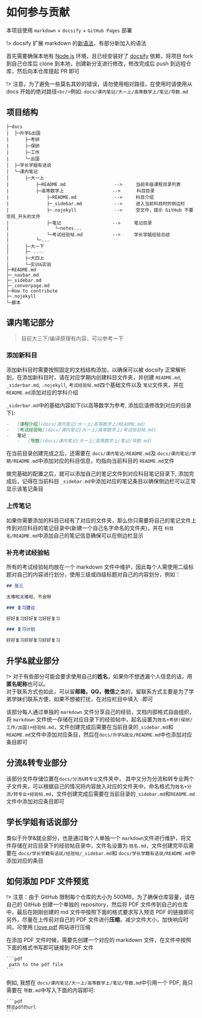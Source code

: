 # 如何参与贡献

本项目使用 `markdown` + `docsify` + `GitHub Pages` 部署

!> docsify 扩展 markdown 的[新语法](https://docsify.js.org/#/zh-cn/helpers)，有部分新加入的语法

首先需要确保本地有 [Node.js](https://nodejs.org/en) 环境，且已经安装好了 [docsify](https://docsify.js.org/#/zh-cn/quickstart) 依赖，将项目 fork 到自己仓库后 clone 到本地，创建新分支进行修改，修改完成后 push 到远程仓库，然后向本仓库提起 PR 即可

!> 注意，为了避免一些莫名其妙的错误，请勿使用相对路径，在使用时请使用从 docs 开始的绝对路径`<br/>`例如: `docs/课内笔记/大一上/高等数学上/笔记/导数.md`

## 项目结构

```
├─docs
│  ├─升学&出国
|      ├─考研
|      ├─保研
|      ├─工作
|      └─出国
│  ├─学长学姐有话说
│  └─课内笔记
│      ├─大一上
|          ├─README.md                  -->     当前年级课程目录列表
|          ├─高等数学上                  -->      科目目录
|              ├─README.md              -->     科目介绍
|              ├─_sidebar.md            -->     进入当前科目时的侧边栏
|              ├─.nojekyll              -->     空文件，提示 GitHub 不要忽视_开头的文件
|              ├─笔记                   -->     笔记目录
|                 └─notes...
|              └─考试经验帖.md           -->     学长学姐经验总结
|          └─...
│      ├─大一下
│      ├─ ....
│      ├─大四上
│      └─实训&实验
├─README.md
├─_navbar.md
├─_sidebar.md
├─_converpage.md
├─How to contribute
├─.nojekyll
└─脚本
```

## 课内笔记部分

> 目前大三下/编译原理有内容，可以参考一下

### 添加新科目

添加新科目时需要按照固定的文档结构添加，以确保可以被 docsify 正常解析到，在添加新科目时，请在对应学期内创建科目文件夹，并创建 `README.md`, `_siderbar.md`, `.nojekyll`, `考试经验帖.md`四个基础文件以及 `笔记`文件夹，并在 `README.md`添加对应的学科介绍

`_siderbar.md`中的基础内容如下(以高等数学为参考, 添加后请修改到对应的目录下):

```markdown
-   [课程介绍](docs/课内笔记/大一上/高等数学上/README.md)
-   [考试经验帖](docs/课内笔记/大一上/高等数学上/考试经验帖.md)
-   笔记
    -   [导数](docs/课内笔记/大一上/高等数学上/笔记/导数.md)
```

在当前目录创建完成之后，还需要在 `docs/课内笔记/README.md`及 `docs/课内笔记/学期/README.md`中添加对应的科目信息，均指向当前科目的 `README.md`文件

做完基础的配置之后，就可以添加自己的笔记文件到对应科目笔记目录下, 添加完成后，记得在当前科目 `_sidebar.md`中添加对应的笔记条目以确保侧边栏可以正常显示该笔记条目

### 上传笔记

如果你需要添加的科目已经有了对应的文件夹，那么你只需要将自己的笔记文件上传到对应科目的笔记目录中(新建一个自己名字命名的文件夹)，并在 `科目名/README.md`中添加自己的笔记信息确保可以在侧边栏显示

### 补充考试经验帖

所有的考试经验帖均放在一个 markdown 文件中维护，因此每个人需使用二级标题对自己的内容进行划分，使用三级或四级标题对自己的内容划分，例如：

```md
## 张三

太难啦太难啦，不会呀

### 复习建议

好好复习好好复习好好复习

### 复习计划

好好复习好好复习好好复习
```

## 升学&就业部分

!> 对于有些部分可能会要求使用自己的**姓名**，如果你不想透漏个人信息的话，用**匿名昵称**也可以。<br/>
对于联系方式也如此，可以留**邮箱，QQ，微信**之类的，留联系方式主要是为了学弟学妹们联系方便，如果不想被打扰，在对应栏目中填入 `-`即可

该部分每人通过单独的 `markdown` 文件分享自己的经验，文档内部格式自由组织，将 `markdown` 文件统一存储在对应目录下的经验帖中，起名设置为`姓名+考研(保研/工作/出国)+经验帖.md`，文件创建完成后需要在当前目录的`_sidebar.md`和`README.md`文件中添加对应条目，然后在`docs/升学&就业/README.md`中也添加对应条目即可

## 分流&转专业部分

该部分文件存储位置在`docs/分流&转专业`文件夹中， 其中又分为分流和转专业两个子文件夹，可以根据自己的情况将内容放入对应的文件夹中，命名格式为`姓名+分流/转专业+经验帖.md`，文件创建完成后需要在当前目录的`_sidebar.md`和`README.md`文件中添加对应条目即可



## 学长学姐有话说部分

类似于升学&就业部分，也是通过每个人单独一个 `markdown`文件进行维护，将文件存储在对应目录下的经验帖目录中，文件名设置为 `姓名.md`，文件创建完毕后需要在 `docs/学长学籍有话说/经验帖/_sidebar.md`和 `docs/学长学籍有话说/README.md`中添加对应的条目

## 如何添加 PDF 文件预览

!> 注意：由于 GitHub 限制每个仓库的大小为 500MB，为了确保仓库容量，请在自己的 GitHub 创建一个单独的 repository，然后将 PDF 文件传到自己的仓库中，最后在刚刚创建的 md 文件中按照下面的格式要求写入预览 PDF 的链接即可<br/>
另外，尽量在上传前对自己的 PDF 文件进行**压缩**，减少文件大小，加快响应时间，可使用 [I love pdf](https://www.ilovepdf.com/zh-cn/compress_pdf) 网站进行压缩

在添加 PDF 文件时候，需要先创建一个对应的 markdown 文件，在文件中按照下面的格式书写即可链接到 PDF 文件

````txt
```pdf
 path to the pdf file
```

````

例如, 我想在 `docs/课内笔记/大一上/高等数学上/笔记/导数.md`中引用一个 PDF, 我只需要在 `导数.md`中写入下面的内容即可:

````txt
```pdf
预览pdf的url
```
````